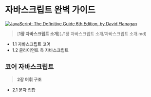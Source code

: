 # 자바스크립트 완벽 가이드

[![JavaScript: The Definitive Guide 6th Edition, by David Flanagan](http://akamaicovers.oreilly.com/images/9780596805524/cat.gif)](https://www.safaribooksonline.com/library/view/title/9781449393854//)
	  

> [**1장 자바스크립트 소개**](./1장 자바스크립트 소개/자바스크립트 소개.md)

- 1.1 자바스크립트 코어
- 1.2 클라이언트 측 자바스크립트



## 코어 자바스크립트

> **2장 어휘 구조**

- 2.1 문자 집합
